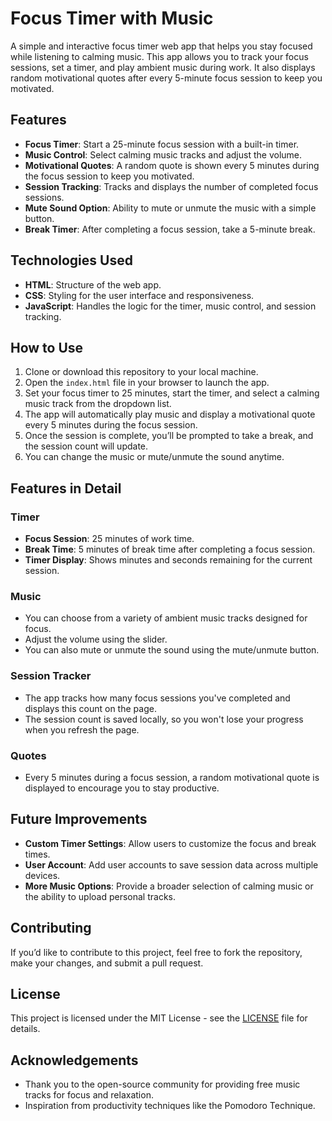 # Focus Timer with Music

A simple and interactive focus timer web app that helps you stay focused while listening to calming music. This app allows you to track your focus sessions, set a timer, and play ambient music during work. It also displays random motivational quotes after every 5-minute focus session to keep you motivated.

## Features
- **Focus Timer**: Start a 25-minute focus session with a built-in timer.
- **Music Control**: Select calming music tracks and adjust the volume.
- **Motivational Quotes**: A random quote is shown every 5 minutes during the focus session to keep you motivated.
- **Session Tracking**: Tracks and displays the number of completed focus sessions.
- **Mute Sound Option**: Ability to mute or unmute the music with a simple button.
- **Break Timer**: After completing a focus session, take a 5-minute break.

## Technologies Used
- **HTML**: Structure of the web app.
- **CSS**: Styling for the user interface and responsiveness.
- **JavaScript**: Handles the logic for the timer, music control, and session tracking.

## How to Use
1. Clone or download this repository to your local machine.
2. Open the `index.html` file in your browser to launch the app.
3. Set your focus timer to 25 minutes, start the timer, and select a calming music track from the dropdown list.
4. The app will automatically play music and display a motivational quote every 5 minutes during the focus session.
5. Once the session is complete, you’ll be prompted to take a break, and the session count will update.
6. You can change the music or mute/unmute the sound anytime.

## Features in Detail

### Timer
- **Focus Session**: 25 minutes of work time.
- **Break Time**: 5 minutes of break time after completing a focus session.
- **Timer Display**: Shows minutes and seconds remaining for the current session.

### Music
- You can choose from a variety of ambient music tracks designed for focus.
- Adjust the volume using the slider.
- You can also mute or unmute the sound using the mute/unmute button.

### Session Tracker
- The app tracks how many focus sessions you've completed and displays this count on the page.
- The session count is saved locally, so you won't lose your progress when you refresh the page.

### Quotes
- Every 5 minutes during a focus session, a random motivational quote is displayed to encourage you to stay productive.

## Future Improvements
- **Custom Timer Settings**: Allow users to customize the focus and break times.
- **User Account**: Add user accounts to save session data across multiple devices.
- **More Music Options**: Provide a broader selection of calming music or the ability to upload personal tracks.

## Contributing
If you’d like to contribute to this project, feel free to fork the repository, make your changes, and submit a pull request.

## License
This project is licensed under the MIT License - see the [LICENSE](LICENSE) file for details.

## Acknowledgements
- Thank you to the open-source community for providing free music tracks for focus and relaxation.
- Inspiration from productivity techniques like the Pomodoro Technique.
